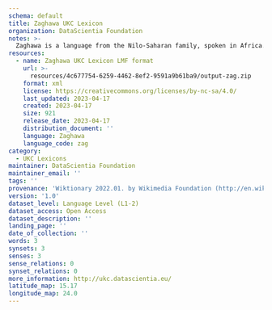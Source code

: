 ```yaml
---
schema: default
title: Zaghawa UKC Lexicon
organization: DataScientia Foundation
notes: >-
  Zaghawa is a language from the Nilo-Saharan family, spoken in Africa. The UKC Lexicon of Zaghawa is represented as a lexico-semantic network. It consists of words, word senses, synsets, as well as sense-level and synset-level relationships.
resources:
  - name: Zaghawa UKC Lexicon LMF format
    url: >-
      resources/4c677754-6259-4462-8ef2-9591a9b61ba9/output-zag.zip
    format: xml
    license: https://creativecommons.org/licenses/by-nc-sa/4.0/
    last_updated: 2023-04-17
    created: 2023-04-17
    size: 921
    release_date: 2023-04-17
    distribution_document: ''
    language: Zaghawa
    language_code: zag
category:
  - UKC Lexicons
maintainer: DataScientia Foundation
maintainer_email: ''
tags: ''
provenance: 'Wiktionary 2022.01. by Wikimedia Foundation (http://en.wiktionary.org); Princeton WordNet 2.1 by Princeton University (https://wordnet.princeton.edu)'
version: '1.0'
dataset_level: Language Level (L1-2)
dataset_access: Open Access
dataset_description: ''
landing_page: ''
date_of_collection: ''
words: 3
synsets: 3
senses: 3
sense_relations: 0
synset_relations: 0
more_information: http://ukc.datascientia.eu/
latitude_map: 15.17
longitude_map: 24.0
---
```

